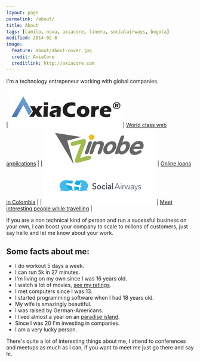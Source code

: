 ```yaml
---
layout: page
permalink: /about/
title: About
tags: [camilo, nova, axiacore, lineru, socialairways, bogota]
modified: 2014-02-8
image:
  feature: about/about-cover.jpg
  credit: AxiaCore
  creditlink: http://axiacore.com
---
```


I'm a technology entrepeneur working with global companies.

| ![AxiaCore](/images/about/axiacore.jpg) | <a href="http://axiacore.com" target="_blank">World class web applications</a>   |
| ![Zinobe](/images/about/zinobe.png) | <a href="https://www.lineru.com" target="_blank">Online loans in Colombia</a>    |
| ![Social Airways](/images/about/social-airways.png) | <a href="http://socialairways.com" target="_blank">Meet interesting people while travelling</a> |

If you are a non technical kind of person and run a sucessful business on your own, I can boost your company to scale to millons of customers, just say hello and let me know about your work.

## Some facts about me:

* I do workout 5 days a week.
* I can run 5k in 27 minutes.
* I'm living on my own since I was 16 years old.
* I watch a lot of movies, <a href="http://www.imdb.com/user/ur48477232/ratings" target="_blank">see my ratings</a>.
* I met computers since I was 13.
* I started programming software when I had 18 years old.
* My wife is amazingly beautiful.
* I was raised by German-Americans.
* I lived almost a year on an <a href="http://en.wikipedia.org/wiki/San_Andr%C3%A9s_(island)" target="_blank">paradise island</a>.
* Since I was 20 I'm investing in companies.
* I am a very lucky person.


There's quite a lot of interesting things about me, I attend to conferences and meetups as much as I can, if you want to meet me just go there and say hi.
